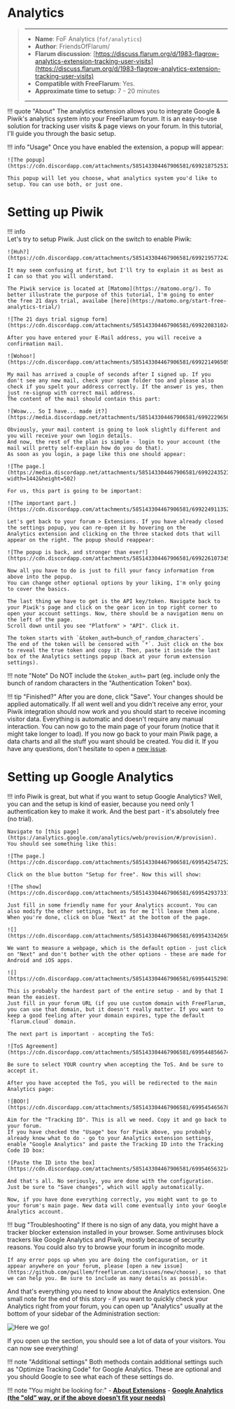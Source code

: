 # Analytics

> ---
> - **Name**: FoF Analytics (`fof/analytics`)
> - **Author**: FriendsOfFlarum/
> - **Flarum discussion**: [https://discuss.flarum.org/d/1983-flagrow-analytics-extension-tracking-user-visits](https://discuss.flarum.org/d/1983-flagrow-analytics-extension-tracking-user-visits)
> - **Compatible with FreeFlarum**: Yes.
> - **Approximate time to setup:** 7 - 20 minutes
>
> ---

!!! quote "About"
    The analytics extension allows you to integrate Google & Piwik's analytics system into your FreeFlarum forum.
    It is an easy-to-use solution for tracking user visits & page views on your forum. In this tutorial, I'll guide you through the
    basic setup.

!!! info "Usage"
    Once you have enabled the extension, a popup will appear:

    ![The popup](https://cdn.discordapp.com/attachments/585143304467906581/699218752532643850/unknown.png)

    This popup will let you choose, what analytics system you'd like to setup. You can use both, or just one.

# Setting up Piwik
    
!!! info    
    Let's try to setup Piwik. Just click on the switch to enable Piwik:

    ![Huh?](https://cdn.discordapp.com/attachments/585143304467906581/699219577242124328/unknown.png)

    It may seem confusing at first, but I'll try to explain it as best as I can so that you will understand.

    The Piwik service is located at [Matomo](https://matomo.org/). To better illustrate the purpose of this tutorial, I'm going to enter     the free 21 days trial, availabe [here](https://matomo.org/start-free-analytics-trial/)

    ![The 21 days trial signup form](https://cdn.discordapp.com/attachments/585143304467906581/699220831024447529/unknown.png)

    After you have entered your E-Mail address, you will receive a confirmation mail.

    ![Wohoo!](https://cdn.discordapp.com/attachments/585143304467906581/699221496505040986/unknown.png)

    My mail has arrived a couple of seconds after I signed up. If you don't see any new mail, check your spam folder too and please also    check if you spelt your address correctly. If the answer is yes, then just re-signup with correct mail address.
    The content of the mail should contain this part:

    ![Woaw... So I have... made it?](https://media.discordapp.net/attachments/585143304467906581/699222965686108170/unknown.png)

    Obviously, your mail content is going to look slightly different and you will receive your own login details.
    And now, the rest of the plan is simple - login to your account (the mail will pretty self-explain how do you do that).
    As soon as you login, a page like this one should appear:

    ![The page.](https://media.discordapp.net/attachments/585143304467906581/699224352389857362/unknown.png?width=1442&height=502)

    For us, this part is going to be important:

    ![The important part.](https://cdn.discordapp.com/attachments/585143304467906581/699224911352299530/unknown.png)

    Let's get back to your forum > Extensions. If you have already closed the settings popup, you can re-open it by hovering on the     Analytics extension and clicking on the three stacked dots that will appear on the right. The popup should reappear:

    ![The popup is back, and stronger than ever!](https://cdn.discordapp.com/attachments/585143304467906581/699226107345502258/unknown.png)

    Now all you have to do is just to fill your fancy information from above into the popup.
    You can change other optional options by your liking, I'm only going to cover the basics.

    The last thing we have to get is the API key/token. Navigate back to your Piwik's page and click on the gear icon in top right corner to open your account settings. Now, there should be a navigation menu on the left of the page. 
    Scroll down until you see "Platform" > "API". Click it.

    The token starts with `&token_auth=bunch_of_random_characters`.
    The end of the token will be censored with `*`. Just click on the box to reveal the true token and copy it. Then, paste it inside the last box of the Analytics settings popup (back at your forum extension settings).

!!! note "Note" 
    Do NOT include the `&token_auth=` part (eg. include only the bunch of random characters in the "Authentication Token" box).

!!! tip "Finished?"
    After you are done, click "Save". Your changes should be applied automatically.
    If all went well and you didn't receive any error, your Piwik integration should now work and you should start to receive incoming visitor data.
    Everything is automatic and doesn't require any manual interaction. You can now go to the main page of your forum (notice that it might take longer to load). If you now go back to your main Piwik page, a data charts and all the stuff you want should be created.
    You did it. If you have any questions, don't hesitate to open a [new issue](https://github.com/gwillem/freeflarum.com/issues/new/choose/).

# Setting up Google Analytics

!!! info
    Piwik is great, but what if you want to setup Google Analytics? Well, you can and the setup is kind of easier, because you need only 
    1 authentication key to make it work. And the best part - it's absolutely free (no trial).
    
    Navigate to [this page](https://analytics.google.com/analytics/web/provision/#/provision). You should see something like this:
    
    ![The page.](https://cdn.discordapp.com/attachments/585143304467906581/699542547252379668/unknown.png)
    
    Click on the blue button "Setup for free". Now this will show:
    
    ![The show](https://cdn.discordapp.com/attachments/585143304467906581/699542937331302420/unknown.png)
    
    Just fill in some friendly name for your Analytics account. You can also modify the other settings, but as for me I'll leave them alone.
    When you're done, click on blue "Next" at the bottom of the page.
    
    ![](https://cdn.discordapp.com/attachments/585143304467906581/699543342656258068/unknown.png)
    
    We want to measure a webpage, which is the default option - just click on "Next" and don't bother with the other options - these are made for Android and iOS apps.
    
    ![](https://cdn.discordapp.com/attachments/585143304467906581/699544152903254056/unknown.png)
    
    This is probably the hardest part of the entire setup - and by that I mean the easiest. 
    Just fill in your forum URL (if you use custom domain with FreeFlarum, you can use that domain, but it doesn't really matter. If you want to keep a good feeling after your domain expires, type the default `flarum.cloud` domain.
    
    The next part is important - accepting the ToS:
    
    ![ToS Agreement](https://cdn.discordapp.com/attachments/585143304467906581/699544856674041946/unknown.png)
    
    Be sure to select YOUR country when accepting the ToS. And be sure to accept it.
    
    After you have accepted the ToS, you will be redirected to the main Analytics page:
    
    ![BOO!](https://cdn.discordapp.com/attachments/585143304467906581/699545465678594158/unknown.png)
    
    Aim for the "Tracking ID". This is all we need. Copy it and go back to your forum. 
    If you have checked the "Usage" box for Piwik above, you probably already know what to do - go to your Analytics extension settings, enable "Google Analytics" and paste the Tracking ID into the Tracking Code ID box:
    
    ![Paste the ID into the box](https://cdn.discordapp.com/attachments/585143304467906581/699546563214835742/unknown.png)
    
    And that's all. No seriously, you are done with the configuration. Just be sure to "Save changes", which will apply automatically.
    
    Now, if you have done everything correctly, you might want to go to your forum's main page. New data will come eventually into your Google Analytics account.
    
!!! bug "Troubleshooting"
    If there is no sign of any data, you might have a tracker blocker extension installed in your browser. Some antiviruses block trackers like Google Analytics and Piwik, mostly because of security reasons.
    You could also try to browse your forum in incognito mode.
    
    If any error pops up when you are doing the configuration, or it appear anywhere on your forum, please [open a new issue](https://github.com/gwillem/freeflarum.com/issues/new/choose), so that we can help you. Be sure to include as many details as possible.
    
And that's everything you need to know about the Analytics extension. One small note for the end of this story - if you want to quickly check your Analytics right from your forum, you can open up "Analytics" usually at the bottom of your sidebar of the Administration section:

![Here we go!](https://cdn.discordapp.com/attachments/585143304467906581/699548329813475358/unknown.png)

If you open up the section, you should see a lot of data of your visitors. You can now see everything!

!!! note "Additional settings"
    Both methods contain additional settings such as "Optimize Tracking Code" for Google Analytics. These are optional and you should Google to see what each of these settings do.

!!! note "You might be looking for:"
    - **[About Extensions](/docs/how-to/extensions/about-extensions/)**
    - **[Google Analytics (the "old" way, or if the above doesn't fit your needs)](/docs/how-to/integrations/google-analytics/)**
